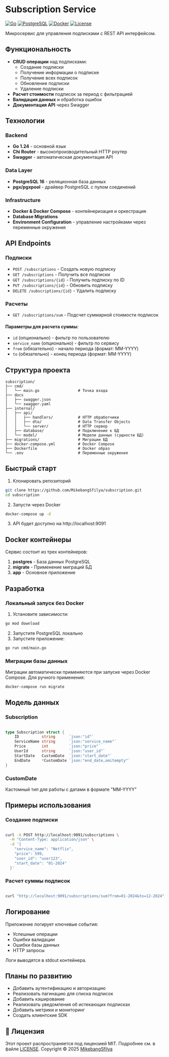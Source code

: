 # Subscription Service

[![Go](https://img.shields.io/badge/Go-1.24-blue)](https://golang.org)
[![PostgreSQL](https://img.shields.io/badge/PostgreSQL-16-%234169E1)](https://www.postgresql.org)
[![Docker](https://img.shields.io/badge/Docker-✔-2496ED)](https://docker.com)
[![License](https://img.shields.io/badge/license-MIT-green)](LICENSE)

Микросервис для управления подписками с REST API интерфейсом.

## Функциональность

- **CRUD операции** над подписками:
    - Создание подписки
    - Получение информации о подписке    
    - Получение всех подписок    
    - Обновление подписки    
    - Удаление подписки    
- **Расчет стоимости** подписок за период с фильтрацией
- **Валидация данных** и обработка ошибок
- **Документация API** через Swagger
## Технологии

### **Backend**
- **Go 1.24** - основной язык 
- **Chi Router** - высокопроизводительный HTTP роутер
- **Swagger** - автоматическая документация API

### **Data Layer** 
- **PostgreSQL 16** - реляционная база данных
- **pgx/pgxpool** - драйвер PostgreSQL с пулом соединений

### **Infrastructure**
- **Docker & Docker Compose** - контейнеризация и оркестрация
- **Database Migrations** 
- **Environment Configuration** - управление настройками через переменные окружения

##  API Endpoints

### Подписки

- `POST /subscriptions` - Создать новую подписку
- `GET /subscriptions` - Получить все подписки
- `GET /subscriptions/{id}` - Получить подписку по ID
- `PUT /subscriptions/{id}` - Обновить подписку
- `DELETE /subscriptions/{id}` - Удалить подписку
### Расчеты

- `GET /subscriptions/sum` - Подсчет суммарной стоимости подписок

#### Параметры для расчета суммы:

- `id` (опционально) - фильтр по пользователю
- `service_name` (опционально) - фильтр по сервису
- `from` (обязательно) - начало периода (формат: MM-YYYY)  
- `to` (обязательно) - конец периода (формат: MM-YYYY)

## Структура проекта

```text
subscription/
├── cmd/
│   └── main.go                 # Точка входа
├── docs           
│   ├── swagger.json                
│   └── swagger.yaml           
├── internal/
│   ├── api/
│   │   ├── handlers/           # HTTP обработчики
│   │   ├── dto/                # Data Transfer Objects  
│   │   └── server/             # HTTP сервер
│   ├── database/               # Подключение к БД
│   └── model/                  # Модели данных (сущности БД)
├── migrations/                 # Миграции БД
├── docker-compose.yml          # Docker Compose
├── Dockerfile                  # Docker образ
└── .env                        # Переменные окружения
```
##  Быстрый старт

1. Клонировать репозиторий
```bash
git clone https://github.com/MikebangSfilya/subscription.git
cd subscription
```

2. Запусти через Docker
```bash
docker-compose up -d
```
3. API будет доступно на http://localhost:9091


##  Docker контейнеры

Сервис состоит из трех контейнеров:
1. **postgres** - База данных PostgreSQL
2. **migrate** - Применение миграций БД
3. **app** - Основное приложение

## Разработка

### Локальный запуск без Docker

1. Установите зависимости:

```bash
go mod download
```

2. Запустите PostgreSQL локально
3. Запустите приложение:
```bash
go run cmd/main.go
```

### Миграции базы данных

Миграции автоматически применяются при запуске через Docker Compose. Для ручного применения:

```bash
docker-compose run migrate
```

##  Модель данных

### Subscription

```go

type Subscription struct {
    ID          string      `json:"id"`
    ServiceName string      `json:"service_name"`
    Price       int         `json:"price"`
    UserId      string      `json:"user_id"`
    StartDate   CustomDate  `json:"start_date"`
    EndDate     *CustomDate `json:"end_date,omitempty"`
}
```

### CustomDate

Кастомный тип для работы с датами в формате "MM-YYYY"

##  Примеры использования

### Создание подписки

```bash

curl -X POST http://localhost:9091/subscriptions \
  -H "Content-Type: application/json" \
  -d '{
    "service_name": "Netflix",
    "price": 599,
    "user_id": "user123",
    "start_date": "01-2024"
  }'
```

### Расчет суммы подписок

```bash

curl "http://localhost:9091/subscriptions/sum?from=01-2024&to=12-2024"
```

##  Логирование

Приложение логирует ключевые события:

- Успешные операции
- Ошибки валидации
- Ошибки базы данных
- HTTP запросы

Логи выводятся в stdout контейнера.

##  Планы по развитию

- Добавить аутентификацию и авторизацию
- Реализовать пагинацию для списка подписок
- Добавить кэширование
- Реализовать уведомления об истекающих подписках
- Добавить метрики и мониторинг
- Создать клиентские SDK
## 📄 Лицензия
Этот проект распространяется под лицензией MIT. Подробнее см. в файле [LICENSE](LICENSE).
Copyright © 2025 [MikebangSfilya](https://github.com/MikebangSfilya)